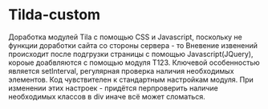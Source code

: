 # Tilda-custom

Доработка модулей Tila с помощью CSS и Javascript, поскольку не функции доработки сайта со стороны сервера - то
Вневение извенений происходит после подгрузки страницы с помощью Javascript(JQuery), короые доабвляются с помощью модуля Т123.
Ключевой особенностью является setInterval, регулярная проверка наличия необходимых элементов. 
Код чувствителен к стандартным настройкам модуля. При изменении этих настроек - придётся перпроверить наличие необходимых классов в div
иначе всё может сломаться.
